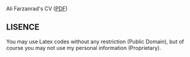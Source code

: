 Ali Farzanrad's CV
([PDF](../../releases/download/v7/ali_farzanrad-cv7.pdf))


## LISENCE

You may use Latex codes without any restriction (Public Domain),
but of course you may not use my personal information (Proprietary).
